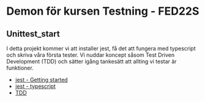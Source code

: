 # Demon för kursen Testning - FED22S

## Unittest_start

I detta projekt kommer vi att installer jest, få det att fungera med typescript och skriva våra första tester. Vi nuddar koncept såsom Test Driven Development (TDD) och sätter igång tankesätt att allting vi testar är funktioner.

- [jest - Getting started](https://jestjs.io/docs/getting-started)
- [jest - typescript](https://jestjs.io/docs/getting-started#via-ts-jest)
- [TDD](https://www.geeksforgeeks.org/test-driven-development-tdd/)

